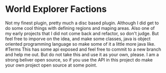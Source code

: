 # World Explorer Factions
Not my finest plugin, pretty much a disc based plugin. Although I did get to do some cool things with defining regions and maping areas.
Also one of my early projects that I did not come back and refactor, so don't judge. But feel free to imporve on the idea, and make some
classes, java is object oriented programming language so make some of it a little more java like. 
#Terms
This has some api exposed and feel free to commit to a new branch and help me out. 
But do not take this and use it as your own, please. I am a strong beliver open source, 
so if you use the API in this project do make your own project open source at some point.
